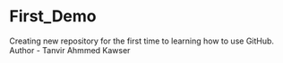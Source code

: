 # First_Demo
Creating new repository for the first time to learning how to use GitHub. <br>
Author - Tanvir Ahmmed Kawser
